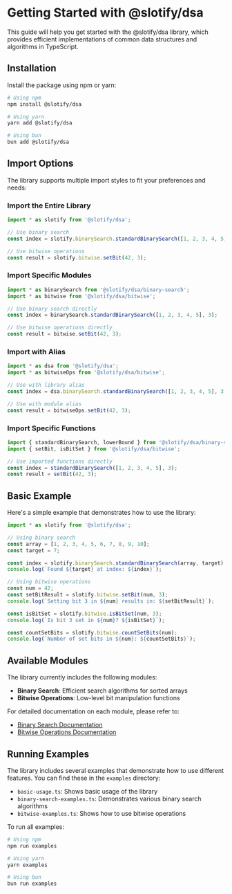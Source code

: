 # Getting Started with @slotify/dsa

This guide will help you get started with the @slotify/dsa library, which provides efficient implementations of common data structures and algorithms in TypeScript.

## Installation

Install the package using npm or yarn:

```bash
# Using npm
npm install @slotify/dsa

# Using yarn
yarn add @slotify/dsa

# Using bun
bun add @slotify/dsa
```

## Import Options

The library supports multiple import styles to fit your preferences and needs:

### Import the Entire Library

```typescript
import * as slotify from '@slotify/dsa';

// Use binary search
const index = slotify.binarySearch.standardBinarySearch([1, 2, 3, 4, 5], 3);

// Use bitwise operations
const result = slotify.bitwise.setBit(42, 3);
```

### Import Specific Modules

```typescript
import * as binarySearch from '@slotify/dsa/binary-search';
import * as bitwise from '@slotify/dsa/bitwise';

// Use binary search directly
const index = binarySearch.standardBinarySearch([1, 2, 3, 4, 5], 3);

// Use bitwise operations directly
const result = bitwise.setBit(42, 3);
```

### Import with Alias

```typescript
import * as dsa from '@slotify/dsa';
import * as bitwiseOps from '@slotify/dsa/bitwise';

// Use with library alias
const index = dsa.binarySearch.standardBinarySearch([1, 2, 3, 4, 5], 3);

// Use with module alias
const result = bitwiseOps.setBit(42, 3);
```

### Import Specific Functions

```typescript
import { standardBinarySearch, lowerBound } from '@slotify/dsa/binary-search';
import { setBit, isBitSet } from '@slotify/dsa/bitwise';

// Use imported functions directly
const index = standardBinarySearch([1, 2, 3, 4, 5], 3);
const result = setBit(42, 3);
```

## Basic Example

Here's a simple example that demonstrates how to use the library:

```typescript
import * as slotify from '@slotify/dsa';

// Using binary search
const array = [1, 2, 3, 4, 5, 6, 7, 8, 9, 10];
const target = 7;

const index = slotify.binarySearch.standardBinarySearch(array, target);
console.log(`Found ${target} at index: ${index}`);

// Using bitwise operations
const num = 42;
const setBitResult = slotify.bitwise.setBit(num, 3);
console.log(`Setting bit 3 in ${num} results in: ${setBitResult}`);

const isBitSet = slotify.bitwise.isBitSet(num, 3);
console.log(`Is bit 3 set in ${num}? ${isBitSet}`);

const countSetBits = slotify.bitwise.countSetBits(num);
console.log(`Number of set bits in ${num}: ${countSetBits}`);
```

## Available Modules

The library currently includes the following modules:

- **Binary Search**: Efficient search algorithms for sorted arrays
- **Bitwise Operations**: Low-level bit manipulation functions

For detailed documentation on each module, please refer to:

- [Binary Search Documentation](./binary-search.md)
- [Bitwise Operations Documentation](./bitwise.md)

## Running Examples

The library includes several examples that demonstrate how to use different features. You can find these in the `examples` directory:

- `basic-usage.ts`: Shows basic usage of the library
- `binary-search-examples.ts`: Demonstrates various binary search algorithms
- `bitwise-examples.ts`: Shows how to use bitwise operations

To run all examples:

```bash
# Using npm
npm run examples

# Using yarn
yarn examples

# Using bun
bun run examples
```